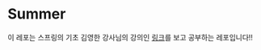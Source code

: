 # Summer
이 레포는 스프링의 기초 김영한 강사님의 강의인 [링크](https://www.inflearn.com/course/%EC%8A%A4%ED%94%84%EB%A7%81-%EC%9E%85%EB%AC%B8-%EC%8A%A4%ED%94%84%EB%A7%81%EB%B6%80%ED%8A%B8)를 보고 공부하는 레포입니다!!
